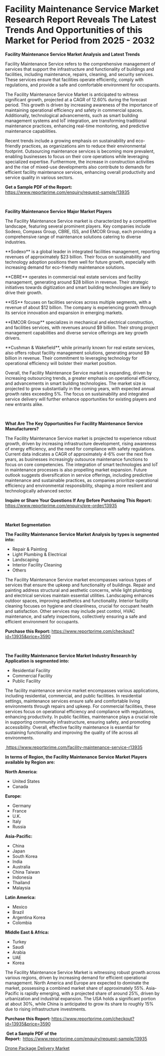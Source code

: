 <p><h1>Facility Maintenance Service Market Research Report Reveals The Latest Trends And Opportunities of this Market for Period from 2025 - 2032</h1></p><p><strong>Facility Maintenance Service Market Analysis and Latest Trends</strong></p>
<p><p>Facility Maintenance Service refers to the comprehensive management of services that support the infrastructure and functionality of buildings and facilities, including maintenance, repairs, cleaning, and security services. These services ensure that facilities operate efficiently, comply with regulations, and provide a safe and comfortable environment for occupants.</p><p>The Facility Maintenance Service Market is anticipated to witness significant growth, projected at a CAGR of 12.60% during the forecast period. This growth is driven by increasing awareness of the importance of maintaining operational efficiency and safety in commercial spaces. Additionally, technological advancements, such as smart building management systems and IoT integration, are transforming traditional maintenance practices, enhancing real-time monitoring, and predictive maintenance capabilities.</p><p>Recent trends include a growing emphasis on sustainability and eco-friendly practices, as organizations aim to reduce their environmental footprint. Outsourcing maintenance services is becoming more prevalent, enabling businesses to focus on their core operations while leveraging specialized expertise. Furthermore, the increase in construction activities and the rise of mixed-use developments also contribute to demands for efficient facility maintenance services, enhancing overall productivity and service quality in various sectors.</p></p>
<p><strong>Get a Sample PDF of the Report:&nbsp;</strong> <a href="https://www.reportprime.com/enquiry/request-sample/13935?utm_campaign=3094&utm_medium=2&utm_source=Github&utm_content=ia&utm_term=20032025&utm_id=facility-maintenance-service">https://www.reportprime.com/enquiry/request-sample/13935</a></p>
<p>&nbsp;</p>
<p><strong>Facility Maintenance Service Major Market Players</strong></p>
<p><p>The Facility Maintenance Service market is characterized by a competitive landscape, featuring several prominent players. Key companies include Sodexo, Compass Group, CBRE, ISS, and EMCOR Group, each providing a comprehensive range of maintenance solutions catering to diverse industries.</p><p>**Sodexo** is a global leader in integrated facilities management, reporting revenues of approximately $23 billion. Their focus on sustainability and technology adoption positions them well for future growth, especially with increasing demand for eco-friendly maintenance solutions.</p><p>**CBRE** operates in commercial real estate services and facility management, generating around $28 billion in revenue. Their strategic initiatives towards digitization and smart building technologies are likely to drive their growth. </p><p>**ISS** focuses on facilities services across multiple segments, with a revenue of about $12 billion. The company is experiencing growth through its service innovation and expansion in emerging markets.</p><p>**EMCOR Group** specializes in mechanical and electrical construction, and facilities services, with revenues around $9 billion. Their strong project management capabilities and diverse service offerings are key growth drivers.</p><p>**Cushman & Wakefield**, while primarily known for real estate services, also offers robust facility management solutions, generating around $9 billion in revenue. Their commitment to leveraging technology for operational efficiency will bolster their market position.</p><p>Overall, the Facility Maintenance Service market is expanding, driven by increasing outsourcing trends, a greater emphasis on operational efficiency, and advancements in smart building technologies. The market size is projected to grow substantially in the coming years, with expected annual growth rates exceeding 5%. The focus on sustainability and integrated service delivery will further enhance opportunities for existing players and new entrants alike.</p></p>
<p>&nbsp;</p>
<p><strong>What Are The Key Opportunities For Facility Maintenance Service Manufacturers?</strong></p>
<p><p>The Facility Maintenance Service market is projected to experience robust growth, driven by increasing infrastructure development, rising awareness of energy efficiency, and the need for compliance with safety regulations. Current data indicates a CAGR of approximately 4-6% over the next five years, as businesses increasingly outsource maintenance functions to focus on core competencies. The integration of smart technologies and IoT in maintenance processes is also propelling market expansion. Future outlook suggests diversification in service offerings, including predictive maintenance and sustainable practices, as companies prioritize operational efficiency and environmental responsibility, shaping a more resilient and technologically advanced sector.</p></p>
<p><strong>Inquire or Share Your Questions If Any Before Purchasing This Report:</strong> <a href="https://www.reportprime.com/enquiry/pre-order/13935?utm_campaign=3094&utm_medium=2&utm_source=Github&utm_content=ia&utm_term=20032025&utm_id=facility-maintenance-service">https://www.reportprime.com/enquiry/pre-order/13935</a></p>
<p>&nbsp;</p>
<p><strong>Market Segmentation</strong></p>
<p><strong>The Facility Maintenance Service Market Analysis by types is segmented into:</strong></p>
<p><ul><li>Repair & Painting</li><li>Light Plumbing & Electrical</li><li>Landscaping</li><li>Interior Facility Cleaning</li><li>Others</li></ul></p>
<p><p>The Facility Maintenance Service market encompasses various types of services that ensure the upkeep and functionality of buildings. Repair and painting address structural and aesthetic concerns, while light plumbing and electrical services maintain essential utilities. Landscaping enhances outdoor spaces, improving aesthetics and functionality. Interior facility cleaning focuses on hygiene and cleanliness, crucial for occupant health and satisfaction. Other services may include pest control, HVAC maintenance, and safety inspections, collectively ensuring a safe and efficient environment for occupants.</p></p>
<p><strong>Purchase this Report:&nbsp;</strong><a href="https://www.reportprime.com/checkout?id=13935&price=3590&utm_campaign=3094&utm_medium=2&utm_source=Github&utm_content=ia&utm_term=20032025&utm_id=facility-maintenance-service">https://www.reportprime.com/checkout?id=13935&price=3590</a></p>
<p>&nbsp;</p>
<p><strong>The Facility Maintenance Service Market Industry Research by Application is segmented into:</strong></p>
<p><ul><li>Residential Facility</li><li>Commercial Facility</li><li>Public Facility</li></ul></p>
<p><p>The facility maintenance service market encompasses various applications, including residential, commercial, and public facilities. In residential settings, maintenance services ensure safe and comfortable living environments through repairs and upkeep. For commercial facilities, these services focus on operational efficiency and compliance with regulations, enhancing productivity. In public facilities, maintenance plays a crucial role in supporting community infrastructure, ensuring safety, and promoting accessibility. Overall, effective facility maintenance is essential for sustaining functionality and improving the quality of life across all environments.</p></p>
<p><a href="https://www.reportprime.com/facility-maintenance-service-r13935?utm_campaign=3094&utm_medium=2&utm_source=Github&utm_content=ia&utm_term=20032025&utm_id=facility-maintenance-service">&nbsp;https://www.reportprime.com/facility-maintenance-service-r13935</a></p>
<p><strong>In terms of Region, the Facility Maintenance Service Market Players available by Region are:</strong></p>
<p>
    <p> <strong> North America: </strong>
        <ul>
            <li>United States</li>
            <li>Canada</li>
        </ul>
        </p> 
    <p> <strong> Europe: </strong>
        <ul>
            <li>Germany</li>
            <li>France</li>
            <li>U.K.</li>
            <li>Italy</li>
            <li>Russia</li>
        </ul>
        </p> 
    <p> <strong> Asia-Pacific: </strong>
        <ul>
            <li>China</li>
            <li>Japan</li>
            <li>South Korea</li>
            <li>India</li>
            <li>Australia</li>
            <li>China Taiwan</li>
            <li>Indonesia</li>
            <li>Thailand</li>
            <li>Malaysia</li>
        </ul>
        </p> 
    <p> <strong> Latin America: </strong>
        <ul>
            <li>Mexico</li>
            <li>Brazil</li>
            <li>Argentina Korea</li>
            <li>Colombia</li>
        </ul>
        </p> 
    <p> <strong> Middle East & Africa: </strong>
        <ul>
            <li>Turkey</li>
            <li>Saudi</li>
            <li>Arabia</li>
            <li>UAE</li>
            <li>Korea</li>
        </ul>
    </p>
    </p>
<p><p>The Facility Maintenance Service Market is witnessing robust growth across various regions, driven by increasing demand for efficient operational management. North America and Europe are expected to dominate the market, possessing a combined market share of approximately 55%. Asia-Pacific is rapidly emerging, with a projected share of around 25%, driven by urbanization and industrial expansion. The USA holds a significant portion at about 30%, while China is anticipated to grow its share to roughly 15% due to rising infrastructure investments.</p></p>
<p><strong>Purchase this Report: </strong><a href="https://www.reportprime.com/checkout?id=13935&price=3590&utm_campaign=3094&utm_medium=2&utm_source=Github&utm_content=ia&utm_term=20032025&utm_id=facility-maintenance-service">https://www.reportprime.com/checkout?id=13935&price=3590</a></p>
<p>&nbsp;<strong>Get a Sample PDF of the Report:&nbsp;&nbsp;</strong><a href="https://www.reportprime.com/enquiry/request-sample/13935?utm_campaign=3094&utm_medium=2&utm_source=Github&utm_content=ia&utm_term=20032025&utm_id=facility-maintenance-service">https://www.reportprime.com/enquiry/request-sample/13935</a></p>
<p><strong></strong></p>
<p><p><a href="https://github.com/lisaeichler20775/Market-Research-Report-List-1/blob/main/drone-package-delivery-market.md?utm_campaign=3094&utm_medium=2&utm_source=Github&utm_content=ia&utm_term=20032025&utm_id=facility-maintenance-service">Drone Package Delivery Market</a></p></p>